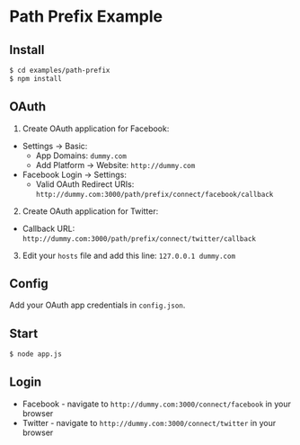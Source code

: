 
# Path Prefix Example


## Install

```bash
$ cd examples/path-prefix
$ npm install
```

## OAuth

1. Create OAuth application for Facebook:
  - Settings -> Basic:
    - App Domains: `dummy.com`
    - Add Platform -> Website: `http://dummy.com`
  - Facebook Login -> Settings:
    - Valid OAuth Redirect URIs: `http://dummy.com:3000/path/prefix/connect/facebook/callback`

2. Create OAuth application for Twitter:
  - Callback URL: `http://dummy.com:3000/path/prefix/connect/twitter/callback`

3. Edit your `hosts` file and add this line: `127.0.0.1 dummy.com`


## Config

Add your OAuth app credentials in `config.json`.


## Start

```bash
$ node app.js
```

## Login

- Facebook - navigate to `http://dummy.com:3000/connect/facebook` in your browser
- Twitter - navigate to `http://dummy.com:3000/connect/twitter` in your browser
